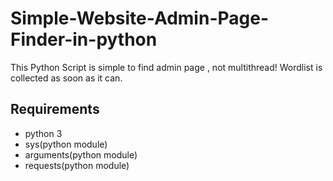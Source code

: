 # Simple-Website-Admin-Page-Finder-in-python
This Python Script is simple to find admin page , not multithread!
Wordlist is collected as soon as it can.

## Requirements
* python 3
* sys(python module)
* arguments(python module)
* requests(python module)
 
